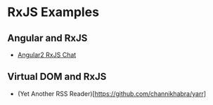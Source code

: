 # RxJS Examples

## Angular and RxJS

- [Angular2 RxJS Chat](https://github.com/ng-book/angular2-rxjs-chat)

## Virtual DOM and RxJS

- (Yet Another RSS Reader)[https://github.com/channikhabra/yarr]
